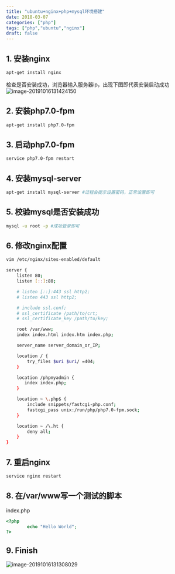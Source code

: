```yaml
---
title: "ubuntu+nginx+php+mysql环境搭建"
date: 2018-03-07
categories: ["php"]
tags: ["php","ubuntu","nginx"]
draft: false 
---
```

## 1. 安装nginx
```bash
apt-get install nginx
```
检查是否安装成功，浏览器输入服务器ip，出现下图即代表安装启动成功
![image-20191016131424150](https://typora-1258677967.cos.ap-chengdu.myqcloud.com/image-20191016131424150.png)

## 2. 安装php7.0-fpm
```bash
apt-get install php7.0-fpm
```
## 3. 启动php7.0-fpm
```bash
service php7.0-fpm restart
```
## 4. 安装mysql-server
```bash
apt-get install mysql-server #过程会提示设置密码，正常设置即可
```
## 5. 校验mysql是否安装成功
```bash
mysql -u root -p #成功登录即可
```
## 6. 修改nginx配置
```bash
vim /etc/nginx/sites-enabled/default
```
```bash
server {
    listen 80;
    listen [::]:80;

    # listen [::]:443 ssl http2;
    # listen 443 ssl http2;

    # include ssl.conf;
    # ssl_certificate /path/to/crt;
    # ssl_certificate_key /path/to/key;

    root /var/www;
    index index.html index.htm index.php;

    server_name server_domain_or_IP;

    location / {
        try_files $uri $uri/ =404;
    }

    location /phpmyadmin {
       index index.php;
    }

    location ~ \.php$ {
        include snippets/fastcgi-php.conf;
        fastcgi_pass unix:/run/php/php7.0-fpm.sock;
    }

    location ~ /\.ht {
        deny all;
    }
}
```

## 7. 重启nginx
```bash
service nginx restart
```
## 8. 在/var/www写一个测试的脚本
index.php
```php
<?php
        echo "Hello World";
?>
```

## 9. Finish
![image-20191016131308029](https://typora-1258677967.cos.ap-chengdu.myqcloud.com/image-20191016131308029.png)